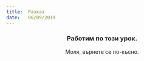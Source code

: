 ```yaml
---
title:  Разказ
date:   06/09/2019
---
```


### <center>Работим по този урок.</center>
<center>Моля, върнете се по-късно.</center>
